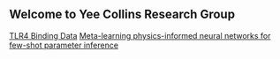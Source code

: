 ## Welcome to Yee Collins Research Group

[TLR4 Binding Data](https://www.kaggle.com/datasets/bdyeenyc/tlr4-binding-dataset)
[Meta-learning physics-informed neural networks for few-shot parameter inference](https://doi.org/10.21203/rs.3.rs-7497594/v1)
